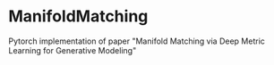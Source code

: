 # ManifoldMatching
Pytorch implementation of paper "Manifold Matching via Deep Metric Learning for Generative Modeling"
